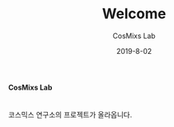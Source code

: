 ﻿---
title: "Welcome"
author: CosMixs Lab
date: 2019-8-02
category: Project
tags: ["Project"]
description: 끄으앙
---

#### CosMixs Lab
<br>
코스믹스 연구소의 프로젝트가 올라옵니다.
